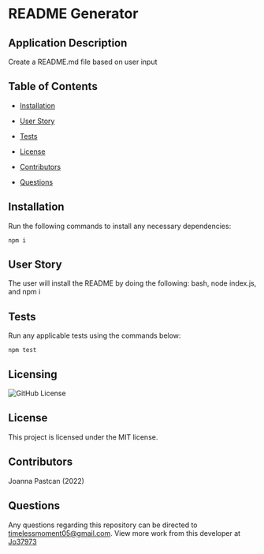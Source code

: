 # README Generator
  
  ## Application Description

  Create a README.md file based on user input

  ## Table of Contents

  * [Installation](#install)

  * [User Story](#userStory)

  * [Tests](#tests)

  * [License](#license)

  * [Contributors](#contributors)

  * [Questions](#questions)



  ## Installation

  Run the following commands to install any necessary dependencies:

  ```
  npm i
  ```

  ## User Story

  The user will install the README by doing the following: bash, node index.js, and npm i 

  ## Tests

  Run any applicable tests using the commands below:

  ```
  npm test
  ```

  ## Licensing

  ![GitHub License](https://img.shields.io/badge/license-MIT-blue.svg)
  ## License

This project is licensed under the MIT license.
  
  ## Contributors

  Joanna Pastcan (2022)

  ## Questions

  Any questions regarding this repository can be directed to timelessmoment05@gmail.com.
  View more work from this developer at [Jo37973](https://github.com/Jo37973/)

  